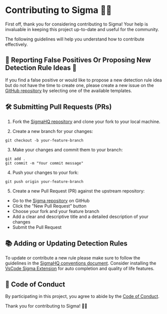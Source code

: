 # Contributing to Sigma 🧙‍♂️

First off, thank you for considering contributing to Sigma! Your help is invaluable in keeping this project up-to-date and useful for the community.

The following guidelines will help you understand how to contribute effectively.

## 📝 Reporting False Positives Or Proposing New Detection Rule Ideas 🔎

If you find a false positive or would like to propose a new detection rule idea but do not have the time to create one, please create a new issue on the [GitHub repository](https://github.com/SigmaHQ/sigma/issues/new/choose) by selecting one of the available templates.

## 🛠️ Submitting Pull Requests (PRs)

1. Fork the [SigmaHQ repository](https://github.com/SigmaHQ/sigma) and clone your fork to your local machine.

2. Create a new branch for your changes:

```
git checkout -b your-feature-branch
```

3. Make your changes and commit them to your branch:

```
git add .
git commit -m "Your commit message"
```

4. Push your changes to your fork:

```
git push origin your-feature-branch
```

5. Create a new Pull Request (PR) against the upstream repository:

* Go to the [Sigma repository](https://github.com/SigmaHQ/sigma) on GitHub
* Click the "New Pull Request" button
* Choose your fork and your feature branch
* Add a clear and descriptive title and a detailed description of your changes
* Submit the Pull Request

## 📚 Adding or Updating Detection Rules

To update or contribute a new rule please make sure to follow the guidelines in the [SigmaHQ conventions document](https://github.com/SigmaHQ/sigma-specification/blob/main/sigmahq/sigmahq_conventions.md). Consider installing the [VsCode Sigma Extension](https://marketplace.visualstudio.com/items?itemName=humpalum.sigma) for auto completion and quality of life features.

## 📜 Code of Conduct

By participating in this project, you agree to abide by the [Code of Conduct](CODE_OF_CONDUCT.md).

Thank you for contributing to Sigma! 🧙‍♂️

